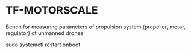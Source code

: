 # TF-MOTORSCALE
Bench for measuring parameters of propulsion system (propeller, motor, regulator) of unmanned drones


   sudo systemctl restart onboot
   

